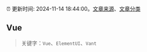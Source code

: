 :alarm_clock: 更新时间: 2024-11-14 18:44:00。[文章来源](/README.md)、[文章分类](/TAGS.md)

## Vue


> 关键字：`Vue`、`ElementUI`、`Vant`



